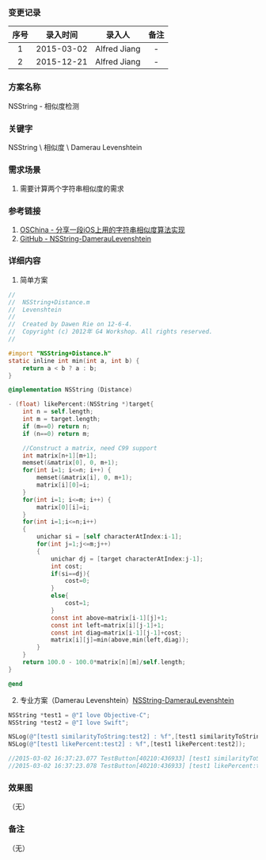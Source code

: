 ### 变更记录

| 序号 | 录入时间 | 录入人 | 备注 |
|:--------:|:--------:|:--------:|:--------:|
| 1 | 2015-03-02 | Alfred Jiang | - |
| 2 | 2015-12-21 | Alfred Jiang | - |

### 方案名称

NSString - 相似度检测

### 关键字

NSString \ 相似度 \ Damerau Levenshtein

### 需求场景

1. 需要计算两个字符串相似度的需求

### 参考链接

1. [OSChina - 分享一段iOS上用的字符串相似度算法实现](http://my.oschina.net/dourgulf/blog/60846)
2. [GitHub - NSString-DamerauLevenshtein](https://github.com/JanX2/NSString-DamerauLevenshtein)

### 详细内容

1. 简单方案
```objectivec
//
//  NSString+Distance.m
//  Levenshtein
//
//  Created by Dawen Rie on 12-6-4.
//  Copyright (c) 2012年 G4 Workshop. All rights reserved.
//

#import "NSString+Distance.h"
static inline int min(int a, int b) {
    return a < b ? a : b;
}

@implementation NSString (Distance)

- (float) likePercent:(NSString *)target{
    int n = self.length;
    int m = target.length;
    if (m==0) return n;
    if (n==0) return m;

    //Construct a matrix, need C99 support
    int matrix[n+1][m+1];
    memset(&matrix[0], 0, m+1);
    for(int i=1; i<=n; i++) {
        memset(&matrix[i], 0, m+1);
        matrix[i][0]=i;
    }
    for(int i=1; i<=m; i++) {
        matrix[0][i]=i;
    }
    for(int i=1;i<=n;i++)
    {
        unichar si = [self characterAtIndex:i-1];
        for(int j=1;j<=m;j++)
        {
            unichar dj = [target characterAtIndex:j-1];
            int cost;
            if(si==dj){
                cost=0;
            }
            else{
                cost=1;
            }
            const int above=matrix[i-1][j]+1;
            const int left=matrix[i][j-1]+1;
            const int diag=matrix[i-1][j-1]+cost;
            matrix[i][j]=min(above,min(left,diag));
        }
    }
    return 100.0 - 100.0*matrix[n][m]/self.length;
}

@end
```
2. 专业方案（Damerau Levenshtein）[NSString-DamerauLevenshtein](https://github.com/JanX2/NSString-DamerauLevenshtein)
```objectivec
NSString *test1 = @"I love Objective-C";
NSString *test2 = @"I love Swift";

NSLog(@"[test1 similarityToString:test2] : %f",[test1 similarityToString:test2]);
NSLog(@"[test1 likePercent:test2] : %f",[test1 likePercent:test2]);

//2015-03-02 16:37:23.077 TestButton[40210:436933] [test1 similarityToString:test2] : 0.444444
//2015-03-02 16:37:23.078 TestButton[40210:436933] [test1 likePercent:test2] : 44.444443
```

### 效果图
（无）

### 备注
（无）
